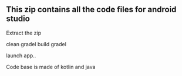 ## This zip contains all the code files for android studio

Extract the zip 

clean gradel
build gradel 

launch app..

Code base is made of kotlin and java
